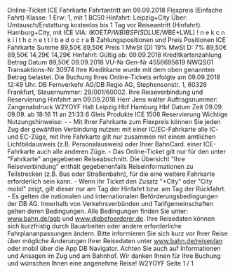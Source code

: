 Online-Ticket ICE Fahrkarte Fahrtantritt am 09.09.2018 Flexpreis (Einfache Fahrt) Klasse: 1 Erw: 1, mit 1 BC50 Hinfahrt: Leipzig+City Über: Umtausch/Erstattung kostenlos bis 1 Tag vor Reiseantritt (Hinfahrt). Hamburg+City, mit ICE VIA: (KOET*P/WB)*BSP*(SDL*UE/WBE*LWL) ! n e k c n k i i t h c n e t t i b e d o c r a B Zahlungspositionen und Preis Positionen ICE Fahrkarte Summe 89,50€ 89,50€ Preis 1 MwSt (D) 19% MwSt D: 7% 89,50€ 89,50€ 14,29€ 14,29€ Hinfahrt: Gültig ab: 09.09.2018 Kreditkartenzahlung Betrag Datum 89,50€ 09.09.2018 VU-Nr Gen-Nr 4556695619 NWQSG1 Transaktions-Nr 30974 Ihre Kreditkarte wurde mit dem oben genannten Betrag belastet. Die Buchung Ihres Online-Tickets erfolgte am 09.09.2018 12:49 Uhr. DB Fernverkehr AG/DB Regio AG, Stephensonstr. 1, 60326 Frankfurt, Steuernummer: 29/001/60002. Ihre Reiseverbindung und Reservierung Hinfahrt am 09.09.2018 Herr Jens walter Auftragsnummer: Zangenabdruck W2YOYF Halt Leipzig Hbf Hamburg Hbf Datum Zeit 09.09. 09.09. ab 18:16 11 an 21:33 6 Gleis Produkte ICE 1506 Reservierung Wichtige Nutzungshinweise: - - Mit Ihrer Fahrkarte zum Flexpreis können Sie jeden Zug der gewählten Verbindung nutzen: mit einer IC/EC-Fahrkarte alle IC- und EC-Züge, mit Ihre Fahrkarte gilt nur zusammen mit einem amtlichen Lichtbildausweis (z.B. Personalausweis) oder Ihrer BahnCard. einer ICE-Fahrkarte auch alle anderen Züge. - Das Online-Ticket gilt nur für den unter "Fahrkarte" angegebenen Reiseabschnitt. Die Übersicht "Ihre Reiseverbindung" enthält gegebenenfalls Reiseinformationen zu Teilstrecken (z.B. Bus oder Straßenbahn), für die eine weitere Fahrkarte erforderlich sein kann. - Wenn Ihr Ticket den Zusatz "+City" oder "City mobil" zeigt, gilt dieser nur am Tag der Hinfahrt bzw. am Tag der Rückfahrt. - Es gelten die nationalen und internationalen Beförderungsbedingungen der DB AG. Innerhalb von Verkehrsverbünden und Tarifgemeinschaften gelten deren Bedingungen. Alle Bedingungen finden Sie unter: www.bahn.de/agb und www.diebefoerderer.de. Ihre Reisedaten können sich kurzfristig durch Bauarbeiten oder andere erforderliche Fahrplananpassungen ändern. Bitte informieren Sie sich kurz vor Ihrer Reise über mögliche Änderungen Ihrer Reisedaten unter www.bahn.de/reiseplan oder mobil über die App DB Navigator. Achten Sie auch auf Informationen und Ansagen im Zug und am Bahnhof. Wir danken Ihnen für Ihre Buchung und wünschen Ihnen eine angenehme Reise! W2YOYF Seite 1 / 1